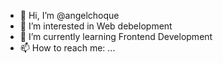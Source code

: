 - 👋 Hi, I’m @angelchoque
- 👀 I’m interested in Web debelopment
- 🌱 I’m currently learning Frontend Development
- 📫 How to reach me: ...

<!---
angelchoque/angelchoque is a ✨ special ✨ repository because its `README.md` (this file) appears on your GitHub profile.
You can click the Preview link to take a look at your changes.
--->
